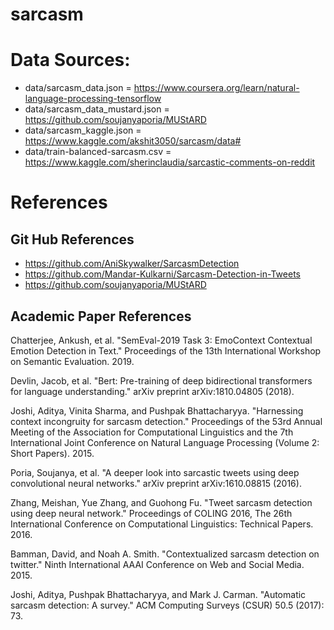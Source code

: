 # sarcasm


# Data Sources:
* data/sarcasm_data.json = https://www.coursera.org/learn/natural-language-processing-tensorflow
* data/sarcasm_data_mustard.json = https://github.com/soujanyaporia/MUStARD
* data/sarcasm_kaggle.json = https://www.kaggle.com/akshit3050/sarcasm/data#
* data/train-balanced-sarcasm.csv = https://www.kaggle.com/sherinclaudia/sarcastic-comments-on-reddit

# References

## Git Hub References
* https://github.com/AniSkywalker/SarcasmDetection
* https://github.com/Mandar-Kulkarni/Sarcasm-Detection-in-Tweets
* https://github.com/soujanyaporia/MUStARD

## Academic Paper References

Chatterjee, Ankush, et al. "SemEval-2019 Task 3: EmoContext Contextual Emotion Detection in Text." Proceedings of the 13th International Workshop on Semantic Evaluation. 2019.

Devlin, Jacob, et al. "Bert: Pre-training of deep bidirectional transformers for language understanding." arXiv preprint arXiv:1810.04805 (2018).

Joshi, Aditya, Vinita Sharma, and Pushpak Bhattacharyya. "Harnessing context incongruity for sarcasm detection." Proceedings of the 53rd Annual Meeting of the Association for Computational Linguistics and the 7th International Joint Conference on Natural Language Processing (Volume 2: Short Papers). 2015.

Poria, Soujanya, et al. "A deeper look into sarcastic tweets using deep convolutional neural networks." arXiv preprint arXiv:1610.08815 (2016).

Zhang, Meishan, Yue Zhang, and Guohong Fu. "Tweet sarcasm detection using deep neural network." Proceedings of COLING 2016, The 26th International Conference on Computational Linguistics: Technical Papers. 2016.

Bamman, David, and Noah A. Smith. "Contextualized sarcasm detection on twitter." Ninth International AAAI Conference on Web and Social Media. 2015.

Joshi, Aditya, Pushpak Bhattacharyya, and Mark J. Carman. "Automatic sarcasm detection: A survey." ACM Computing Surveys (CSUR) 50.5 (2017): 73.
